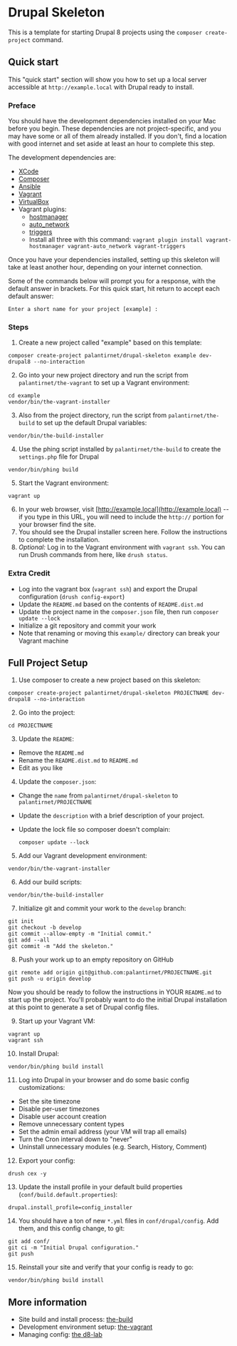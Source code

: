 # Drupal Skeleton

This is a template for starting Drupal 8 projects using the `composer create-project` command.

## Quick start

This "quick start" section will show you how to set up a local server accessible at `http://example.local` with Drupal ready to install.

### Preface

You should have the development dependencies installed on your Mac before you begin. These dependencies are not project-specific, and you may have some or all of them already installed. If you don't, find a location with good internet and set aside at least an hour to complete this step.

The development dependencies are:

* [XCode](https://itunes.apple.com/us/app/xcode/id497799835?mt=12)
* [Composer](https://getcomposer.org/download/)
* [Ansible](http://docs.ansible.com/ansible/latest/installation_guide/intro_installation.html)
* [Vagrant](https://www.vagrantup.com/downloads.html)
* [VirtualBox](https://www.virtualbox.org/wiki/Downloads)
* Vagrant plugins:
  * [hostmanager](https://github.com/devopsgroup-io/vagrant-hostmanager)
  * [auto_network](https://github.com/oscar-stack/vagrant-auto_network)
  * [triggers](https://github.com/emyl/vagrant-triggers)
  * Install all three with this command: `vagrant plugin install vagrant-hostmanager vagrant-auto_network vagrant-triggers`

Once you have your dependencies installed, setting up this skeleton will take at least another hour, depending on your internet connection.

Some of the commands below will prompt you for a response, with the default answer in brackets. For this quick start, hit return to accept each default answer:

```
Enter a short name for your project [example] :
```

### Steps

1. Create a new project called "example" based on this template:

  ```
  composer create-project palantirnet/drupal-skeleton example dev-drupal8 --no-interaction
  ```
2. Go into your new project directory and run the script from `palantirnet/the-vagrant` to set up a Vagrant environment:

  ```
  cd example
  vendor/bin/the-vagrant-installer
  ```

3. Also from the project directory, run the script from `palantirnet/the-build` to set up the default Drupal variables:

  ```
  vendor/bin/the-build-installer
  ```

4. Use the phing script installed by `palantirnet/the-build` to create the `settings.php` file for Drupal

  ```
  vendor/bin/phing build
  ```
5. Start the Vagrant environment:

  ```
  vagrant up
  ```
6. In your web browser, visit [http://example.local](http://example.local) -- if you type in this URL, you will need to include the `http://` portion for your browser find the site.
7. You should see the Drupal installer screen here. Follow the instructions to complete the installation.
8. _Optional:_ Log in to the Vagrant environment with `vagrant ssh`. You can run Drush commands from here, like `drush status`.

### Extra Credit

* Log into the vagrant box (`vagrant ssh`) and export the Drupal configuration (`drush config-export`)
* Update the `README.md` based on the contents of `README.dist.md`
* Update the project name in the `composer.json` file, then run `composer update --lock`
* Initialize a git repository and commit your work
* Note that renaming or moving this `example/` directory can break your Vagrant machine

## Full Project Setup

1. Use composer to create a new project based on this skeleton:

  ```
  composer create-project palantirnet/drupal-skeleton PROJECTNAME dev-drupal8 --no-interaction
  ```
2. Go into the project:

  ```
  cd PROJECTNAME
  ```
3. Update the `README`:
  * Remove the `README.md`
  * Rename the `README.dist.md` to `README.md`
  * Edit as you like
4. Update the `composer.json`:
  * Change the `name` from `palantirnet/drupal-skeleton` to `palantirnet/PROJECTNAME`
  * Update the `description` with a brief description of your project.
  * Update the lock file so composer doesn't complain:

    ```
    composer update --lock
    ```
5. Add our Vagrant development environment:

  ```
  vendor/bin/the-vagrant-installer
  ```
6. Add our build scripts:

  ```
  vendor/bin/the-build-installer
  ```
7. Initialize git and commit your work to the `develop` branch:

  ```
  git init
  git checkout -b develop
  git commit --allow-empty -m "Initial commit."
  git add --all
  git commit -m "Add the skeleton."
  ```
8. Push your work up to an empty repository on GitHub

  ```
  git remote add origin git@github.com:palantirnet/PROJECTNAME.git
  git push -u origin develop
  ```

Now you should be ready to follow the instructions in YOUR `README.md` to start up the project. You'll probably want to do the initial Drupal installation at this point to generate a set of Drupal config files.

9. Start up your Vagrant VM:

  ```
  vagrant up
  vagrant ssh
  ```
10. Install Drupal:

  ```
  vendor/bin/phing build install
  ```
11. Log into Drupal in your browser and do some basic config customizations:

  * Set the site timezone
  * Disable per-user timezones
  * Disable user account creation
  * Remove unnecessary content types
  * Set the admin email address (your VM will trap all emails)
  * Turn the Cron interval down to "never"
  * Uninstall unnecessary modules (e.g. Search, History, Comment)
12. Export your config:

  ```
  drush cex -y
  ```
13. Update the install profile in your default build properties (`conf/build.default.properties`):

  ```
  drupal.install_profile=config_installer
  ```
14. You should have a ton of new `*.yml` files in `conf/drupal/config`. Add them, and this config change, to git:

  ```
  git add conf/
  git ci -m "Initial Drupal configuration."
  git push
  ```
15. Reinstall your site and verify that your config is ready to go:

  ```
  vendor/bin/phing build install
  ```

## More information

* Site build and install process: [the-build](https://github.com/palantirnet/the-build)
* Development environment setup: [the-vagrant](https://github.com/palantirnet/the-vagrant)
* Managing config: [the d8-lab](https://github.com/palantirnet/d8-lab/blob/master/managing-config.md)
